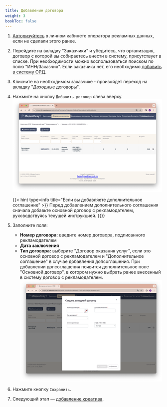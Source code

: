 ```yaml
---
title: Добавление договора
weight: 3
bookToc: false
---
```


1. [Авторизуйтесь](../auth) в личном кабинете оператора рекламных данных, если не сделали этого ранее.
1. Перейдите на вкладку "Заказчики" и убедитесь, что организация, договор с которой вы собираетесь внести в систему, присутствует в списке. При необходимости можно воспользоваться поиском по полю "ИНН/Заказчик". Если заказчика нет, его необходимо [добавить в систему ОРД](../add-client).
1. Кликните на необходимом заказчике - произойдет переход на вкладку "Доходные договоры".
1. Нажмите на кнопку `Добавить договор` слева вверху.
   ![](../img/mediascout_add_contract_button.png)

   {{< hint type=info title="Если вы добавляете дополнительное соглашение" >}}
   Перед добавлением дополнительного соглашения сначала добавьте основной договор с рекламодателем, руководствуясь текущей инструкцией. 
   {{</hint>}} 

1. Заполните поля:
   - **Номер договора:** введите номер договора, подписанного рекламодателем
   - **Дата заключения**
   - **Тип договора:** выберите "Договор оказания услуг", если это основной договор с рекламодателем и "Дополнительное соглашение" в случае добавления допсоглашения. При добавлении допсоглашения появится дополнительное поле "Основной договор", в котором нужно выбрать ранее внесенный в систему договор с рекламодателем.
   ![](../img/mediascout_add_contract_fields.png)
1. Нажмите кнопку `Сохранить`.
1. Следующий этап  — [добавление креатива](../add-creative).
